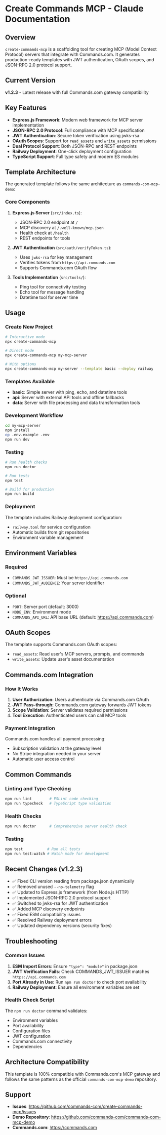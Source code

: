 # Create Commands MCP - Claude Documentation

## Overview

`create-commands-mcp` is a scaffolding tool for creating MCP (Model Context Protocol) servers that integrate with Commands.com. It generates production-ready templates with JWT authentication, OAuth scopes, and JSON-RPC 2.0 protocol support.

## Current Version

**v1.2.3** - Latest release with full Commands.com gateway compatibility

## Key Features

- **Express.js Framework**: Modern web framework for MCP server implementation
- **JSON-RPC 2.0 Protocol**: Full compliance with MCP specification
- **JWT Authentication**: Secure token verification using jwks-rsa
- **OAuth Scopes**: Support for `read_assets` and `write_assets` permissions
- **Dual Protocol Support**: Both JSON-RPC and REST endpoints
- **Railway Deployment**: One-click deployment configuration
- **TypeScript Support**: Full type safety and modern ES modules

## Template Architecture

The generated template follows the same architecture as `commands-com-mcp-demo`:

### Core Components

1. **Express.js Server** (`src/index.ts`):
   - JSON-RPC 2.0 endpoint at `/`
   - MCP discovery at `/.well-known/mcp.json`
   - Health check at `/health`
   - REST endpoints for tools

2. **JWT Authentication** (`src/auth/verifyToken.ts`):
   - Uses `jwks-rsa` for key management
   - Verifies tokens from `https://api.commands.com`
   - Supports Commands.com OAuth flow

3. **Tools Implementation** (`src/tools/`):
   - Ping tool for connectivity testing
   - Echo tool for message handling
   - Datetime tool for server time

## Usage

### Create New Project

```bash
# Interactive mode
npx create-commands-mcp

# Direct mode
npx create-commands-mcp my-mcp-server

# With options
npx create-commands-mcp my-server --template basic --deploy railway
```

### Templates Available

- **basic**: Simple server with ping, echo, and datetime tools
- **api**: Server with external API tools and offline fallbacks  
- **data**: Server with file processing and data transformation tools

### Development Workflow

```bash
cd my-mcp-server
npm install
cp .env.example .env
npm run dev
```

### Testing

```bash
# Run health checks
npm run doctor

# Run tests
npm test

# Build for production
npm run build
```

### Deployment

The template includes Railway deployment configuration:
- `railway.toml` for service configuration
- Automatic builds from git repositories
- Environment variable management

## Environment Variables

### Required
- `COMMANDS_JWT_ISSUER`: Must be `https://api.commands.com`
- `COMMANDS_JWT_AUDIENCE`: Your server identifier

### Optional
- `PORT`: Server port (default: 3000)
- `NODE_ENV`: Environment mode
- `COMMANDS_API_URL`: API base URL (default: https://api.commands.com)

## OAuth Scopes

The template supports Commands.com OAuth scopes:
- `read_assets`: Read user's MCP servers, prompts, and commands
- `write_assets`: Update user's asset documentation

## Commands.com Integration

### How It Works

1. **User Authorization**: Users authenticate via Commands.com OAuth
2. **JWT Pass-through**: Commands.com gateway forwards JWT tokens
3. **Scope Validation**: Server validates required permissions
4. **Tool Execution**: Authenticated users can call MCP tools

### Payment Integration

Commands.com handles all payment processing:
- Subscription validation at the gateway level
- No Stripe integration needed in your server
- Automatic user access control

## Common Commands

### Linting and Type Checking
```bash
npm run lint        # ESLint code checking
npm run typecheck   # TypeScript type validation
```

### Health Checks
```bash
npm run doctor      # Comprehensive server health check
```

### Testing
```bash
npm test           # Run all tests
npm run test:watch # Watch mode for development
```

## Recent Changes (v1.2.3)

- ✅ Fixed CLI version reading from package.json dynamically
- ✅ Removed unused `--no-telemetry` flag
- ✅ Updated to Express.js framework (from Node.js HTTP)
- ✅ Implemented JSON-RPC 2.0 protocol support
- ✅ Switched to jwks-rsa for JWT authentication
- ✅ Added MCP discovery endpoints
- ✅ Fixed ESM compatibility issues
- ✅ Resolved Railway deployment errors
- ✅ Updated dependency versions (security fixes)

## Troubleshooting

### Common Issues

1. **ESM Import Errors**: Ensure `"type": "module"` in package.json
2. **JWT Verification Fails**: Check COMMANDS_JWT_ISSUER matches `https://api.commands.com`
3. **Port Already in Use**: Run `npm run doctor` to check port availability
4. **Railway Deployment**: Ensure all environment variables are set

### Health Check Script

The `npm run doctor` command validates:
- Environment variables
- Port availability  
- Configuration files
- JWT configuration
- Commands.com connectivity
- Dependencies

## Architecture Compatibility

This template is 100% compatible with Commands.com's MCP gateway and follows the same patterns as the official `commands-com-mcp-demo` repository.

## Support

- **Issues**: https://github.com/commands-com/create-commands-mcp/issues
- **Demo Repository**: https://github.com/commands-com/commands-com-mcp-demo
- **Commands.com**: https://commands.com